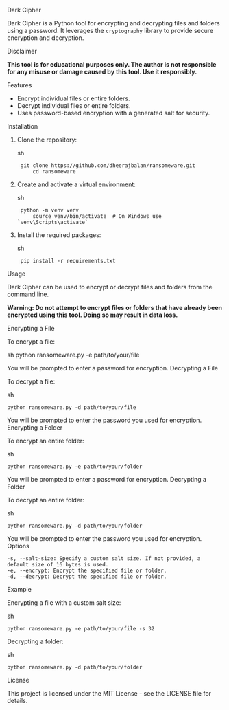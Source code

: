 Dark Cipher

Dark Cipher is a Python tool for encrypting and decrypting files and folders using a password. It leverages the `cryptography` library to provide secure encryption and decryption.

Disclaimer

**This tool is for educational purposes only. The author is not responsible for any misuse or damage caused by this tool. Use it responsibly.**

Features

- Encrypt individual files or entire folders.
- Decrypt individual files or entire folders.
- Uses password-based encryption with a generated salt for security.

 Installation

1. Clone the repository:
    
   	sh

		git clone https://github.com/dheerajbalan/ransomeware.git
    		cd ransomeware
    
3. Create and activate a virtual environment:
    
   	sh

   		python -m venv venv
    		source venv/bin/activate  # On Windows use `venv\Scripts\activate`
    
4. Install the required packages:
    
	sh

   		pip install -r requirements.txt
    

Usage

Dark Cipher can be used to encrypt or decrypt files and folders from the command line.

**Warning: Do not attempt to encrypt files or folders that have already been encrypted using this tool. Doing so may result in data loss.**

Encrypting a File

To encrypt a file:

 sh
	python ransomeware.py -e path/to/your/file

You will be prompted to enter a password for encryption.
Decrypting a File

To decrypt a file:

sh

	python ransomeware.py -d path/to/your/file

You will be prompted to enter the password you used for encryption.
Encrypting a Folder

To encrypt an entire folder:

sh
	
	python ransomeware.py -e path/to/your/folder

You will be prompted to enter a password for encryption.
Decrypting a Folder

To decrypt an entire folder:

sh

	python ransomeware.py -d path/to/your/folder

You will be prompted to enter the password you used for encryption.
Options

    -s, --salt-size: Specify a custom salt size. If not provided, a default size of 16 bytes is used.
    -e, --encrypt: Encrypt the specified file or folder.
    -d, --decrypt: Decrypt the specified file or folder.

Example

Encrypting a file with a custom salt size:

sh

	python ransomeware.py -e path/to/your/file -s 32

Decrypting a folder:

sh

	python ransomeware.py -d path/to/your/folder

License

This project is licensed under the MIT License - see the LICENSE file for details.
